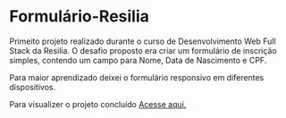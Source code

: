 # Formulário-Resilia

Primeito projeto realizado durante o curso de Desenvolvimento Web Full Stack da Resilia. O desafio proposto era criar um formulário de inscrição simples, contendo um campo para Nome, Data de Nascimento e CPF.

Para maior aprendizado deixei o formulário responsivo em diferentes dispositivos.

Para visualizer o projeto concluído <a href="https://xand3.github.io/Formulario-Resilia/">Acesse aqui.</a>
